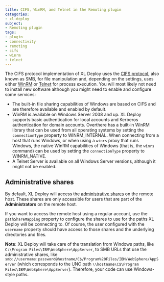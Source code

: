 ```yaml
---
title: CIFS, WinRM, and Telnet in the Remoting plugin
categories: 
- xl-deploy
subject:
- Remoting plugin
tags:
- plugin
- connectivity
- remoting
- cifs
- winrm
- telnet
---
```


The CIFS protocol implementation of XL Deploy uses the [CIFS protocol](http://en.wikipedia.org/wiki/Server_Message_Block), also known as SMB, for file manipulation and, depending on the settings, uses either [WinRM](http://en.wikipedia.org/wiki/WS-Management) or [Telnet](http://en.wikipedia.org/wiki/Telnet) for process execution. You will most likely not need to install new software although you might need to enable and configure some services:

* The built-in file sharing capabilities of Windows are based on CIFS and are therefore available and enabled by default.
* WinRM is available on Windows Server 2008 and up. XL Deploy supports basic authentication for local accounts and Kerberos authentication for domain accounts. Overthere has a built-in WinRM library that can be used from all operating systems by setting the `connectionType` property to WINRM_INTERNAL. When connecting from a host that runs Windows, or when using a `winrs` proxy that runs Windows, the native WinRM capabilities of Windows (that is, the `winrs` command) can be used by setting the `connectionType` property to WINRM_NATIVE.
* A Telnet Server is available on all Windows Server versions, although it might not be enabled.

## Administrative shares

By default, XL Deploy will access the [administrative shares](http://en.wikipedia.org/wiki/Administrative_share) on the remote host. These shares are only accessible for users that are part of the **Administrators** on the remote host.

If you want to access the remote host using a regular account, use the `pathShareMapping` property to configure the shares to use for the paths XL Deploy will be connecting to. Of course, the user configured with the `username` property should have access to those shares and the underlying directories and files.

**Note:** XL Deploy will take care of the translation from Windows paths, like `C:\Program Files\IBM\WebSphere\AppServer`, to SMB URLs that use the administrative shares, like `smb://username:password@hostname/C$/Program%20Files/IBM/WebSphere/AppServer` (which corresponds to the UNC path `\\hostname\C$\Program Files\IBM\WebSphere\AppServer`). Therefore, your code can use Windows-style paths.

